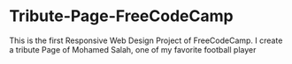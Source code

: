 # Tribute-Page-FreeCodeCamp
This is the first Responsive Web Design Project of FreeCodeCamp.
I create a tribute Page of Mohamed Salah, one of my favorite football player
